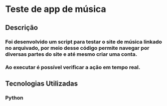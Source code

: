 # Teste de app de música

## Descrição

### Foi desenvolvido um script para testar o site de música linkado no arquivado, por meio desse código permite navegar por diversas partes do site e até mesmo criar uma conta.
### Ao executar é possível verificar a ação em tempo real.

## Tecnologias Utilizadas
### Python
